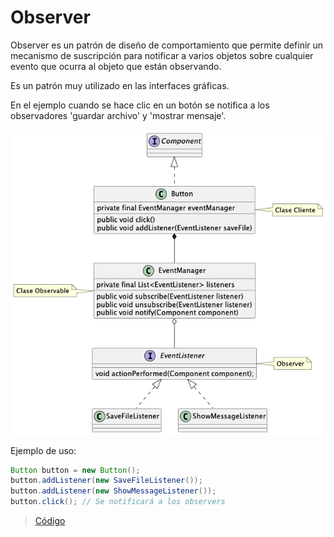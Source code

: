 # Observer

Observer es un patrón de diseño de comportamiento que permite definir
un mecanismo de suscripción para notificar a varios objetos
sobre cualquier evento que ocurra al objeto que están observando.

Es un patrón muy utilizado en las interfaces gráficas.

En el ejemplo cuando se hace clic en un botón se notifica a los observadores
'guardar archivo' y 'mostrar mensaje'. 

![observer](https://raw.githubusercontent.com/sauljabin/java-design-patterns/main/plantuml/behavioral/observer.png)

Ejemplo de uso:

```java
Button button = new Button();
button.addListener(new SaveFileListener());
button.addListener(new ShowMessageListener());
button.click(); // Se notificará a los observers
```

> [Código](https://github.com/sauljabin/java-design-patterns/tree/main/patterns/src/main/java/pattern/behavioral/observer)